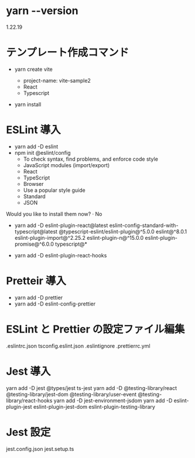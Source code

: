 # yarn --version

1.22.19

# テンプレート作成コマンド

- yarn create vite

  - project-name: vite-sample2
  - React
  - Typescript

- yarn install

# ESLint 導入

- yarn add -D eslint
- npm init @eslint/config
  - To check syntax, find problems, and enforce code style
  - JavaScript modules (import/export)
  - React
  - TypeScript
  - Browser
  - Use a popular style guide
  - Standard
  - JSON

Would you like to install them now? · No

- yarn add -D eslint-plugin-react@latest eslint-config-standard-with-typescript@latest @typescript-eslint/eslint-plugin@^5.0.0 eslint@^8.0.1 eslint-plugin-import@^2.25.2 eslint-plugin-n@^15.0.0 eslint-plugin-promise@^6.0.0 typescript@\*

- yarn add -D eslint-plugin-react-hooks

# Pretteir 導入

- yarn add -D prettier
- yarn add -D eslint-config-prettier

# ESLint と Prettier の設定ファイル編集

.eslintrc.json
tsconfig.eslint.json
.eslintignore
.prettierrc.yml

# Jest 導入

yarn add -D jest @types/jest ts-jest
yarn add -D @testing-library/react @testing-library/jest-dom @testing-library/user-event @testing-library/react-hooks
yarn add -D jest-environment-jsdom
yarn add -D eslint-plugin-jest eslint-plugin-jest-dom eslint-plugin-testing-library

# Jest 設定

jest.config.json
jest.setup.ts
